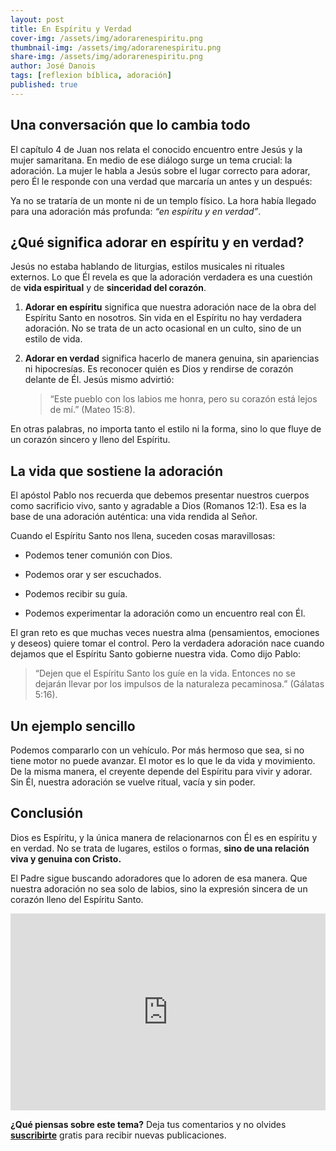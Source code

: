 ```yaml
---
layout: post
title: En Espíritu y Verdad
cover-img: /assets/img/adorarenespiritu.png
thumbnail-img: /assets/img/adorarenespiritu.png 
share-img: /assets/img/adorarenespiritu.png
author: José Danois
tags: [reflexion bíblica, adoración]
published: true
---
```

## Una conversación que lo cambia todo

El capítulo 4 de Juan nos relata el conocido encuentro entre Jesús y la mujer samaritana. En medio de ese diálogo surge un tema crucial: la adoración. La mujer le habla a Jesús sobre el lugar correcto para adorar, pero Él le responde con una verdad que marcaría un antes y un después:

Ya no se trataría de un monte ni de un templo físico. La hora había llegado para una adoración más profunda:  _“en espíritu y en verdad”_.

## ¿Qué significa adorar en espíritu y en verdad?

Jesús no estaba hablando de liturgias, estilos musicales ni rituales externos. Lo que Él revela es que la adoración verdadera es una cuestión de  **vida espiritual**  y de  **sinceridad del corazón**.

1.  **Adorar en espíritu**  significa que nuestra adoración nace de la obra del Espíritu Santo en nosotros. Sin vida en el Espíritu no hay verdadera adoración. No se trata de un acto ocasional en un culto, sino de un estilo de vida.
    
2.  **Adorar en verdad**  significa hacerlo de manera genuina, sin apariencias ni hipocresías. Es reconocer quién es Dios y rendirse de corazón delante de Él. Jesús mismo advirtió:
    
    > “Este pueblo con los labios me honra, pero su corazón está lejos de mí.”  (Mateo 15:8).
    

En otras palabras, no importa tanto el estilo ni la forma, sino lo que fluye de un corazón sincero y lleno del Espíritu.

## La vida que sostiene la adoración

El apóstol Pablo nos recuerda que debemos presentar nuestros cuerpos como sacrificio vivo, santo y agradable a Dios (Romanos 12:1). Esa es la base de una adoración auténtica: una vida rendida al Señor.

Cuando el Espíritu Santo nos llena, suceden cosas maravillosas:

-   Podemos tener comunión con Dios.
    
-   Podemos orar y ser escuchados.
    
-   Podemos recibir su guía.
    
-   Podemos experimentar la adoración como un encuentro real con Él.
    

El gran reto es que muchas veces nuestra alma (pensamientos, emociones y deseos) quiere tomar el control. Pero la verdadera adoración nace cuando dejamos que el Espíritu Santo gobierne nuestra vida. Como dijo Pablo:

> “Dejen que el Espíritu Santo los guíe en la vida. Entonces no se dejarán llevar por los impulsos de la naturaleza pecaminosa.”  (Gálatas 5:16).

## Un ejemplo sencillo

Podemos compararlo con un vehículo. Por más hermoso que sea, si no tiene motor no puede avanzar. El motor es lo que le da vida y movimiento. De la misma manera, el creyente depende del Espíritu para vivir y adorar. Sin Él, nuestra adoración se vuelve ritual, vacía y sin poder.

## Conclusión

Dios es Espíritu, y la única manera de relacionarnos con Él es en espíritu y en verdad. No se trata de lugares, estilos o formas,  **sino de una relación viva y genuina con Cristo.**

El Padre sigue buscando adoradores que lo adoren de esa manera. Que nuestra adoración no sea solo de labios, sino la expresión sincera de un corazón lleno del Espíritu Santo.

<iframe width="100%" height="315" src="https://www.youtube.com/embed/Gr91MYRPdgk?si=9KXwoiHhDLPR8ADp" title="YouTube video player" frameborder="0" allow="accelerometer; autoplay; clipboard-write; encrypted-media; gyroscope; picture-in-picture; web-share" referrerpolicy="strict-origin-when-cross-origin" allowfullscreen></iframe>

**¿Qué piensas sobre este tema?** Deja tus comentarios y no olvides **[suscribirte](https://www.feedio.co/@jdanois)** gratis para recibir nuevas publicaciones.

<!--stackedit_data:
eyJoaXN0b3J5IjpbLTE4MDY0MTc2MzBdfQ==
-->